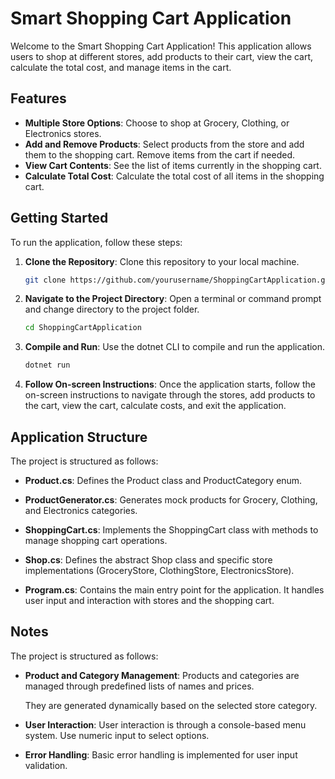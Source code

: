 # Smart Shopping Cart Application

Welcome to the Smart Shopping Cart Application! This application allows users to shop at different stores, add products to their cart, view the cart, calculate the total cost, and manage items in the cart.

## Features

- **Multiple Store Options**: Choose to shop at Grocery, Clothing, or Electronics stores.
- **Add and Remove Products**: Select products from the store and add them to the shopping cart. Remove items from the cart if needed.
- **View Cart Contents**: See the list of items currently in the shopping cart.
- **Calculate Total Cost**: Calculate the total cost of all items in the shopping cart.

## Getting Started

To run the application, follow these steps:

1. **Clone the Repository**: Clone this repository to your local machine.

   ```bash
   git clone https://github.com/yourusername/ShoppingCartApplication.git

2. **Navigate to the Project Directory**: Open a terminal or command prompt and change directory to the project folder.
   ```bash
   cd ShoppingCartApplication

3. **Compile and Run**: Use the dotnet CLI to compile and run the application.
   ```bash
   dotnet run
4. **Follow On-screen Instructions**: Once the application starts, follow the on-screen instructions to navigate through the stores, add products to the cart, view the cart, calculate costs, and exit the application.



## Application Structure
The project is structured as follows:

- **Product.cs**: Defines the Product class and ProductCategory enum.

- **ProductGenerator.cs**: Generates mock products for Grocery, Clothing, and Electronics categories.

- **ShoppingCart.cs**: Implements the ShoppingCart class with methods to manage shopping cart operations.

- **Shop.cs**: Defines the abstract Shop class and specific store implementations (GroceryStore, ClothingStore, ElectronicsStore).

- **Program.cs**: Contains the main entry point for the application. It handles user input and interaction with stores and the shopping cart.

## Notes
The project is structured as follows:

- **Product and Category Management**: Products and categories are managed through predefined lists of names and prices.

	They are generated dynamically based on the selected store category.

- **User Interaction**: User interaction is through a console-based menu system. Use numeric input to select options.

- **Error Handling**: Basic error handling is implemented for user input validation.
